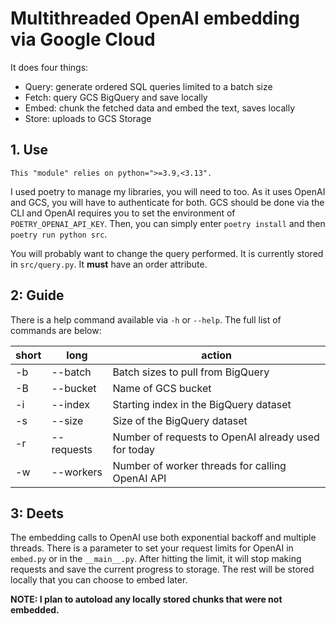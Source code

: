 # Multithreaded OpenAI embedding via Google Cloud

It does four things:
- Query: generate ordered SQL queries limited to a batch size
- Fetch: query GCS BigQuery and save locally
- Embed: chunk the fetched data and embed the text, saves locally
- Store: uploads to GCS Storage

## 1. Use

```
This "module" relies on python=">=3.9,<3.13".
````

I used poetry to manage my libraries, you will need to too. As it uses OpenAI
and GCS, you will have to authenticate for both. GCS should be done via the CLI
and OpenAI requires you to set the environment of `POETRY_OPENAI_API_KEY`. Then,
you can simply enter `poetry install` and then `poetry run python src`.

You will probably want to change the query performed. It is currently stored in
`src/query.py`. It **must** have an order attribute.

## 2: Guide

There is a help command available via `-h` or `--help`. The full list of 
commands are below:

| short | long       | action                                               |
|-------|------------|------------------------------------------------------|
| -b    | --batch    | Batch sizes to pull from BigQuery                    |
| -B    | --bucket   | Name of GCS bucket                                   |
| -i    | --index    | Starting index in the BigQuery dataset               |
| -s    | --size     | Size of the BigQuery dataset                         |
| -r    | --requests | Number of requests to OpenAI already used for today  |
| -w    | --workers  | Number of worker threads for calling OpenAI API      |

## 3: Deets

The embedding calls to OpenAI use both exponential backoff and multiple threads.
There is a parameter to set your request limits for OpenAI in `embed.py` or in 
the `__main__.py`. After hitting the limit, it will stop making requests and 
save the current progress to storage. The rest will be stored locally that you 
can choose to embed later.

**NOTE: I plan to autoload any locally stored chunks that were not embedded.**

